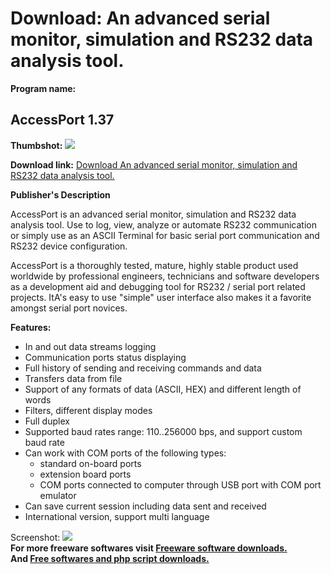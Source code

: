 # Download: An advanced serial monitor, simulation and RS232 data analysis tool.

**Program name:**

## AccessPort 1.37

  
**Thumbshot:** ![](http://www.freewarefiles.com/screenshot/accessport_md.jpg)   
  
**Download link:** [Download An advanced serial monitor, simulation and RS232 data analysis tool.](http://freesoftwares.boysofts.com/AccessPort_program_60729.html)  
  


**Publisher's Description**  
  


AccessPort is an advanced serial monitor, simulation and RS232 data analysis tool. Use to log, view, analyze or automate RS232 communication or simply use as an ASCII Terminal for basic serial port communication and RS232 device configuration. 

AccessPort is a thoroughly tested, mature, highly stable product used worldwide by professional engineers, technicians and software developers as a development aid and debugging tool for RS232 / serial port related projects. ItA's easy to use "simple" user interface also makes it a favorite amongst serial port novices.

**Features:**

  * In and out data streams logging 
  * Communication ports status displaying 
  * Full history of sending and receiving commands and data 
  * Transfers data from file 
  * Support of any formats of data (ASCII, HEX) and different length of words 
  * Filters, different display modes 
  * Full duplex 
  * Supported baud rates range: 110..256000 bps, and support custom baud rate 
  * Can work with COM ports of the following types: 
    * standard on-board ports 
    * extension board ports 
    * COM ports connected to computer through USB port with COM port emulator 
  * Can save current session including data sent and received 
  * International version, support multi language 

  
  
Screenshot: ![](http://www.freewarefiles.com/screenshot/accessport.jpg)   
**For more freeware softwares visit [Freeware software downloads.](http://freesoftwares.boysofts.com/)**   
**And [Free softwares and php script downloads.](http://www.boysofts.com/)**
